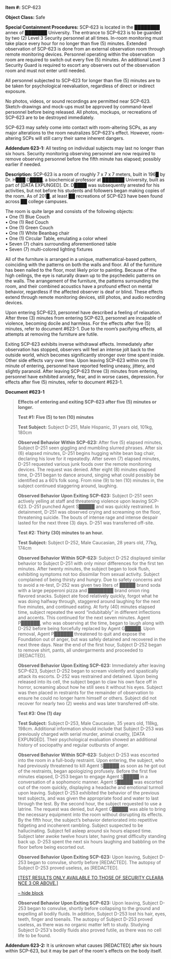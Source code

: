 **Item #:** SCP-623

**Object Class:** Safe

**Special Containment Procedures:** SCP-623 is located in the ████████ annex of ███████ University. The entrance to SCP-623 is to be guarded by two (2) Level 3 Security personnel at all times. In-room monitoring must take place every hour for no longer than five (5) minutes. Extended observation of SCP-623 is done from an external observation room through remote monitoring devices. Personnel operating within the observation room are required to switch out every five (5) minutes. An additional Level 3 Security Guard is required to escort any observers out of the observation room and must not enter until needed.

All personnel subjected to SCP-623 for longer than five (5) minutes are to be taken for psychological reevaluation, regardless of direct or indirect exposure.

No photos, videos, or sound recordings are permitted near SCP-623. Sketch-drawings and mock-ups must be approved by command-level personnel before being released. All photos, mockups, or recreations of SCP-623 are to be destroyed immediately.

SCP-623 may safely come into contact with room-altering SCPs, as any major alterations to the room neutralizes SCP-623's effect. However, room-altering SCPs will still carry their same inherent dangers.

**Addendum 623-1:** All testing on individual subjects may last no longer than six hours. Security monitoring observing personnel are now required to remove observing personnel before the fifth minute has elapsed; possibly earlier if needed.

**Description:** SCP-623 is a room of roughly 7 x 7 x 7 meters, built in 196█ by Dr. H███ D████, a biochemical professor at ███████ University, built as part of \[DATA EXPUNGED\]. Dr. D████ was subsequently arrested for his activities, but not before his students and followers began making copies of the room. As of 201█, at least ██ recreations of SCP-623 have been found across ██ college campuses.

The room is quite large and consists of the following objects:  
• One (1) Blue Couch  
• One (1) Red Couch  
• One (1) Green Couch  
• One (1) White Beanbag chair  
• One (1) Circular Table, emulating a color wheel  
• Seven (7) chairs surrounding aforementioned table  
• Seven (7) multi-colored lighting fixtures

All of the furniture is arranged in a unique, mathematical-based pattern, coinciding with the patterns on both the walls and floor. All of the furniture has been nailed to the floor, most likely prior to painting. Because of the high ceilings, the eye is naturally drawn up to the psychedelic patterns on the walls. The arrangement of the furniture, the patterns surrounding the room, and their combined acoustics have a profound effect on mental behavior, regardless if the affected observer is deaf or blind. These effects extend through remote monitoring devices, still photos, and audio recording devices.

Upon entering SCP-623, personnel have described a feeling of relaxation. After three (3) minutes from entering SCP-623, personnel are incapable of violence, becoming docile and harmless. For the effects after five (5) minutes, refer to document #623-1. Due to the room’s pacifying effects, all attempts at removing the furniture are futile.

Exiting SCP-623 exhibits inverse withdrawal effects. Immediately after observation has stopped, observers will feel an intense jolt back to the outside world, which becomes significantly stronger over time spent inside. Other side effects vary over time. Upon leaving SCP-623 within one (1) minute of entering, personnel have reported feeling uneasy, jittery, and slightly paranoid. After leaving SCP-623 three (3) minutes from entering, personnel have exhibited anxiety, fear, and in worse cases, depression. For effects after five (5) minutes, refer to document #623-1.

**Document #623-1**

> **Effects of entering and exiting SCP-623 after five (5) minutes or longer.**
> 
> **Test #1: Five (5) to ten (10) minutes**
> 
> **Test Subject:** Subject D-251, Male Hispanic, 31 years old, 101kg, 180cm
> 
> **Observed Behavior Within SCP-623:** After five (5) elapsed minutes, Subject D-251 seen giggling and mumbling slurred phrases. After six (6) elapsed minutes, D-251 begins hugging white bean bag chair, declaring his love for it repeatedly. After seven (7) elapsed minutes, D-251 requested various junk foods over the remote monitoring devices. The request was denied. After eight (8) minutes elapsed time, D-251 began to dance around, singing what could possibly be identified as a 60’s folk song. From nine (9) to ten (10) minutes in, the subject continued staggering around, laughing.
> 
> **Observed Behavior Upon Exiting SCP-623:** Subject D-251 seen actively yelling at staff and threatening violence upon leaving SCP-623. D-251 punched Agent S█████ and was quickly restrained. In detainment, D-251 was observed crying and screaming on the floor, threatening suicide. The bouts of intense rage and intense despair lasted for the next three (3) days. D-251 was transferred off-site.
> 
> **Test #2: Thirty (30) minutes to an hour.**
> 
> **Test Subject:** Subject D-252, Male Caucasian, 28 years old, 77kg, 174cm
> 
> **Observed Behavior Within SCP-623:** Subject D-252 displayed similar behavior to Subject D-251 with only minor differences for the first ten minutes. After twenty minutes, the subject began to look flush, exhibiting symptoms not too dissimilar from sexual activity. Subject complained of being thirsty and hungry. Due to safety concerns and to avoid a re-test, D-252 was given two liters of █████ brand soda with a large pepperoni pizza and ████████ brand onion ring flavored snacks. Subject ate food relatively quickly, forgot what he was doing halfway through, staggered around laughing for the next five minutes, and continued eating. At forty (40) minutes elapsed time, subject repeated the word “indubitably” in different inflections and accents. This continued for the next seven minutes. Agent P██████, who was observing at the time, began to laugh along with D-252 before being forcefully replaced by Agent G█████. Upon removal, Agent P██████ threatened to quit and expose the Foundation out of anger, but was safely detained and recovered in the next three days. Near the end of the first hour, Subject D-252 began to remove shirt, pants, all undergarments and proceeded to \[REDACTED\].
> 
> **Observed Behavior Upon Exiting SCP-623:** Immediately after leaving SCP-623, Subject D-252 began to scream violently and spastically attack its escorts. D-252 was restrained and detained. Upon being released into its cell, the subject began to claw his own face off in horror, screaming about how he still sees it without his eyes. Subject was then placed in restraints for the remainder of observation to ensure he could no longer harm himself or others. Subject did not recover for nearly two (2) weeks and was later transferred off-site.
> 
> **Test #3: One (1) day**
> 
> **Test Subject:** Subject D-253, Male Caucasian, 35 years old, 118kg, 198cm. Additional information should include that Subject D-253 was previously charged with serial murder, animal cruelty, \[DATA EXPUNGED\]. Their psychological evaluation showed an additional history of sociopathy and regular outbursts of anger.
> 
> **Observed Behavior Within SCP-623:** Subject D-253 was escorted into the room in a full-body restraint. Upon entering, the subject, who had previously threatened to kill Agent S█████ as soon as he got out of the restraints, began apologizing profusely. Before the first five minutes elapsed, D-253 began to engage Agent S█████ in a conversation of a sophomoric manner. Agent S█████ was escorted out of the room quickly, displaying a headache and emotional turmoil upon leaving. Subject D-253 exhibited the behavior of the previous test subjects, and was given the appropriate food and water to last through the test. By the second hour, the subject requested to use a latrine. The request was denied, but Agent G█████ was able to bring the necessary equipment into the room without disrupting its effects. By the fifth hour, the subject’s behavior deteriorated into repetitive fidgeting and incoherent rambling. Subject suspected to be hallucinating. Subject fell asleep around six hours elapsed time. Subject later awoke twelve hours later, having great difficulty standing back up. D-253 spent the next six hours laughing and babbling on the floor before being escorted out.
> 
> **Observed Behavior Upon Exiting SCP-623:** Upon leaving, Subject D-253 began to convulse, shortly before \[REDACTED\]. The autopsy of Subject D-253 proved useless, as \[REDACTED\].
> 
> [\[TEST RESULTS ONLY AVAILABLE TO THOSE OF SECURITY CLEARANCE 3 OR ABOVE.\]](javascript:;)
> 
> [– hide block](javascript:;)
> 
> **Observed Behavior Upon Exiting SCP-623:** Upon leaving, Subject D-253 began to convulse, shortly before collapsing to the ground and expelling all bodily fluids. In addition, Subject D-253 lost his hair, eyes, teeth, finger and toenails. The autopsy of Subject D-253 proved useless, as there was no organic matter left to study. Studying Subject D-253's bodily fluids also proved futile, as there was no cell life to be found.

**Addendum 623-2:** It is unknown what causes \[REDACTED\] after six hours within SCP-623, but it may be part of the room's effects on the body itself.